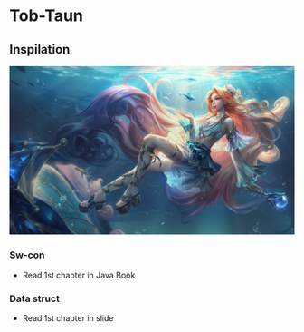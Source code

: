 # Tob-Taun
## Inspilation
![This is an alt text.](/images/Seraphine_15.jpg "This is My wife ^.^")
### Sw-con
* Read 1st chapter in Java Book
### Data struct
* Read 1st chapter in slide